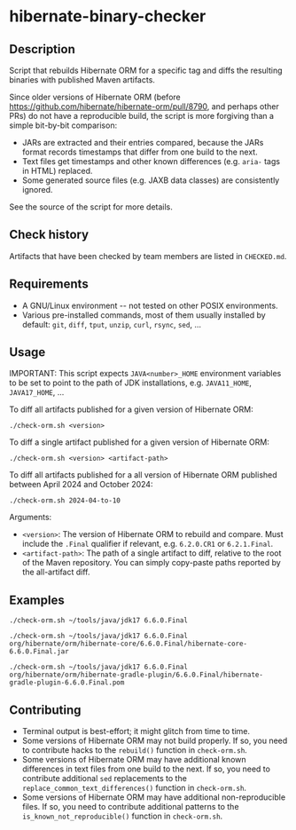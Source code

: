 # hibernate-binary-checker

## Description

Script that rebuilds Hibernate ORM for a specific tag and diffs the resulting binaries with published Maven artifacts.

Since older versions of Hibernate ORM (before https://github.com/hibernate/hibernate-orm/pull/8790, and perhaps other PRs) do not have a reproducible build, the script is more forgiving than a simple bit-by-bit comparison:

* JARs are extracted and their entries compared, because the JARs format records timestamps that differ from one build to the next.
* Text files get timestamps and other known differences (e.g. `aria-` tags in HTML) replaced.
* Some generated source files (e.g. JAXB data classes) are consistently ignored.

See the source of the script for more details.

## Check history

Artifacts that have been checked by team members are listed in `CHECKED.md`.

## Requirements

* A GNU/Linux environment -- not tested on other POSIX environments.
* Various pre-installed commands, most of them usually installed by default:
  `git`, `diff`, `tput`, `unzip`, `curl`, `rsync`, `sed`, ...

## Usage

IMPORTANT: This script expects `JAVA<number>_HOME` environment variables to be set to point to the path of JDK installations, e.g. `JAVA11_HOME`, `JAVA17_HOME`, ...

To diff all artifacts published for a given version of Hibernate ORM:

```
./check-orm.sh <version>
```

To diff a single artifact published for a given version of Hibernate ORM:

```
./check-orm.sh <version> <artifact-path>
```

To diff all artifacts published for a all version of Hibernate ORM published between April 2024 and October 2024:

```
./check-orm.sh 2024-04-to-10
```

Arguments:

* `<version>`: The version of Hibernate ORM to rebuild and compare. Must include the `.Final` qualifier if relevant, e.g. `6.2.0.CR1` or `6.2.1.Final`.
* `<artifact-path>`: The path of a single artifact to diff, relative to the root of the Maven repository. You can simply copy-paste paths reported by the all-artifact diff.

## Examples

```shell
./check-orm.sh ~/tools/java/jdk17 6.6.0.Final
```

```shell
./check-orm.sh ~/tools/java/jdk17 6.6.0.Final org/hibernate/orm/hibernate-core/6.6.0.Final/hibernate-core-6.6.0.Final.jar
```

```shell
./check-orm.sh ~/tools/java/jdk17 6.6.0.Final org/hibernate/orm/hibernate-gradle-plugin/6.6.0.Final/hibernate-gradle-plugin-6.6.0.Final.pom
```

## Contributing

* Terminal output is best-effort; it might glitch from time to time.
* Some versions of Hibernate ORM may not build properly.
  If so, you need to contribute hacks to the `rebuild()` function in `check-orm.sh`.
* Some versions of Hibernate ORM may have additional known differences in text files from one build to the next.
  If so, you need to contribute additional `sed` replacements to the `replace_common_text_differences()` function in `check-orm.sh`.
* Some versions of Hibernate ORM may have additional non-reproducible files.
  If so, you need to contribute additional patterns to the `is_known_not_reproducible()` function in `check-orm.sh`.